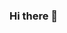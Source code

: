 ### Hi there 👋

<!--
**MervePoslu/MervePoslu** is a ✨ _special_ ✨ repository because its `README.md` (this file) appears on your GitHub profile.

Here are some ideas to get you started:

- 🔭 I’m currently working on Data Science
- 🌱 I’m currently learning ML & DL
- 😍 I love research 

### Connect with me : 

<div id="header" align="center">
  <img src="https://media.giphy.com/media/H1jSPXCJmo8AZi3gdP/giphy.gif" width="100"/>
</div>
![LinkedIn](https://img.shields.io/badge/linkedin-%230077B5.svg?style=for-the-badge&logo=linkedin&logoColor=white&link=link)](https://www.linkedin.com/in/merve-poslu-31230a141/)
[![Blogger Badge](https://img.shields.io/badge/-Blogger-FF9800?style=flat-quare&labelColor=FF9800&logo=Blogger&logoColor=white&link=link)](https://www.datasciencearth.com/uyeler/merve-poslu/articles/)

### Languages and tools: 

<div id="header" align="center">
  <img src="https://media.giphy.com/media/l41Yzkvl2h3roxkuk/giphy.gif" width="100"/>
</div>
![R](https://img.shields.io/badge/r-%23276DC3.svg?style=for-the-badge&logo=r&logoColor=white)
![Python](https://img.shields.io/badge/python-3670A0?style=for-the-badge&logo=python&logoColor=ffdd54)
